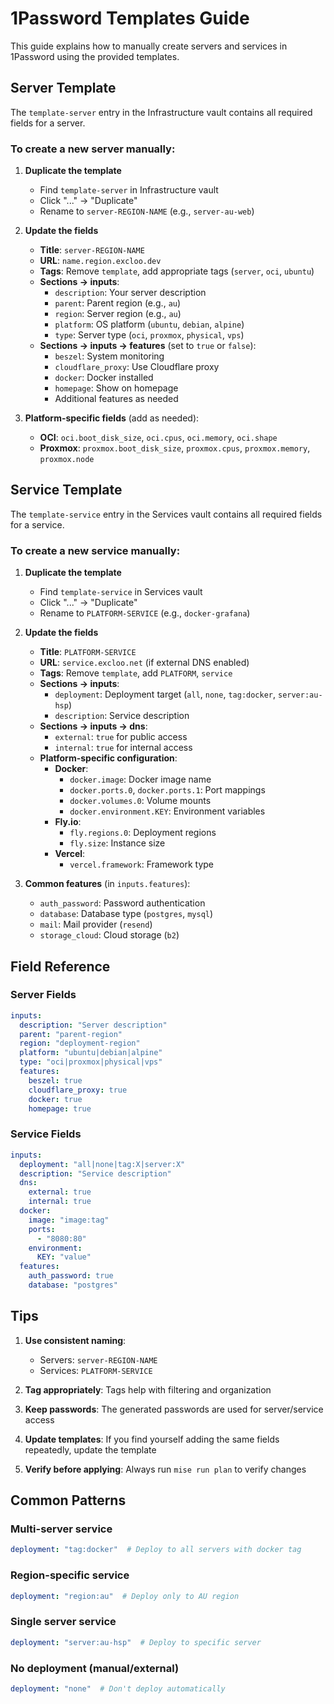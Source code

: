 # 1Password Templates Guide

This guide explains how to manually create servers and services in 1Password using the provided templates.

## Server Template

The `template-server` entry in the Infrastructure vault contains all required fields for a server.

### To create a new server manually:

1. **Duplicate the template**
   - Find `template-server` in Infrastructure vault
   - Click "..." → "Duplicate"
   - Rename to `server-REGION-NAME` (e.g., `server-au-web`)

2. **Update the fields**
   - **Title**: `server-REGION-NAME`
   - **URL**: `name.region.excloo.dev`
   - **Tags**: Remove `template`, add appropriate tags (`server`, `oci`, `ubuntu`)
   - **Sections → inputs**:
     - `description`: Your server description
     - `parent`: Parent region (e.g., `au`)
     - `region`: Server region (e.g., `au`)
     - `platform`: OS platform (`ubuntu`, `debian`, `alpine`)
     - `type`: Server type (`oci`, `proxmox`, `physical`, `vps`)
   - **Sections → inputs → features** (set to `true` or `false`):
     - `beszel`: System monitoring
     - `cloudflare_proxy`: Use Cloudflare proxy
     - `docker`: Docker installed
     - `homepage`: Show on homepage
     - Additional features as needed

3. **Platform-specific fields** (add as needed):
   - **OCI**: `oci.boot_disk_size`, `oci.cpus`, `oci.memory`, `oci.shape`
   - **Proxmox**: `proxmox.boot_disk_size`, `proxmox.cpus`, `proxmox.memory`, `proxmox.node`

## Service Template

The `template-service` entry in the Services vault contains all required fields for a service.

### To create a new service manually:

1. **Duplicate the template**
   - Find `template-service` in Services vault
   - Click "..." → "Duplicate"
   - Rename to `PLATFORM-SERVICE` (e.g., `docker-grafana`)

2. **Update the fields**
   - **Title**: `PLATFORM-SERVICE`
   - **URL**: `service.excloo.net` (if external DNS enabled)
   - **Tags**: Remove `template`, add `PLATFORM`, `service`
   - **Sections → inputs**:
     - `deployment`: Deployment target (`all`, `none`, `tag:docker`, `server:au-hsp`)
     - `description`: Service description
   - **Sections → inputs → dns**:
     - `external`: `true` for public access
     - `internal`: `true` for internal access
   - **Platform-specific configuration**:
     - **Docker**: 
       - `docker.image`: Docker image name
       - `docker.ports.0`, `docker.ports.1`: Port mappings
       - `docker.volumes.0`: Volume mounts
       - `docker.environment.KEY`: Environment variables
     - **Fly.io**:
       - `fly.regions.0`: Deployment regions
       - `fly.size`: Instance size
     - **Vercel**:
       - `vercel.framework`: Framework type

3. **Common features** (in `inputs.features`):
   - `auth_password`: Password authentication
   - `database`: Database type (`postgres`, `mysql`)
   - `mail`: Mail provider (`resend`)
   - `storage_cloud`: Cloud storage (`b2`)

## Field Reference

### Server Fields
```yaml
inputs:
  description: "Server description"
  parent: "parent-region"
  region: "deployment-region"
  platform: "ubuntu|debian|alpine"
  type: "oci|proxmox|physical|vps"
  features:
    beszel: true
    cloudflare_proxy: true
    docker: true
    homepage: true
```

### Service Fields
```yaml
inputs:
  deployment: "all|none|tag:X|server:X"
  description: "Service description"
  dns:
    external: true
    internal: true
  docker:
    image: "image:tag"
    ports:
      - "8080:80"
    environment:
      KEY: "value"
  features:
    auth_password: true
    database: "postgres"
```

## Tips

1. **Use consistent naming**: 
   - Servers: `server-REGION-NAME`
   - Services: `PLATFORM-SERVICE`

2. **Tag appropriately**: Tags help with filtering and organization

3. **Keep passwords**: The generated passwords are used for server/service access

4. **Update templates**: If you find yourself adding the same fields repeatedly, update the template

5. **Verify before applying**: Always run `mise run plan` to verify changes

## Common Patterns

### Multi-server service
```yaml
deployment: "tag:docker"  # Deploy to all servers with docker tag
```

### Region-specific service
```yaml
deployment: "region:au"  # Deploy only to AU region
```

### Single server service
```yaml
deployment: "server:au-hsp"  # Deploy to specific server
```

### No deployment (manual/external)
```yaml
deployment: "none"  # Don't deploy automatically
```